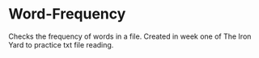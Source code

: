 # Word-Frequency
Checks the frequency of words in a file.
Created in week one of The Iron Yard to practice txt file reading.
